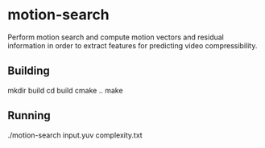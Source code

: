 # motion-search

Perform motion search and compute motion vectors and residual information in order to extract features for predicting video compressibility.

## Building

mkdir build
cd build
cmake ..
make


## Running

./motion-search input.yuv <width> <height> complexity.txt
